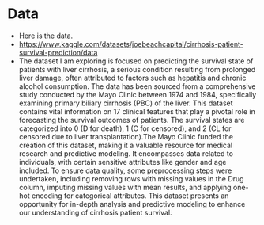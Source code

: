 # Data
- Here is the data.
- https://www.kaggle.com/datasets/joebeachcapital/cirrhosis-patient-survival-prediction/data
- The dataset I am exploring is focused on predicting the survival state of patients with liver cirrhosis, a serious condition resulting from prolonged liver damage, often attributed to factors such as hepatitis and chronic alcohol consumption. The data has been sourced from a comprehensive study conducted by the Mayo Clinic between 1974 and 1984, specifically examining primary biliary cirrhosis (PBC) of the liver. This dataset contains vital information on 17 clinical features that play a pivotal role in forecasting the survival outcomes of patients. The survival states are categorized into 0 (D for death), 1 (C for censored), and 2 (CL for censored due to liver transplantation).The Mayo Clinic funded the creation of this dataset, making it a valuable resource for medical research and predictive modeling. It encompasses data related to individuals, with certain sensitive attributes like gender and age included. To ensure data quality, some preprocessing steps were undertaken, including removing rows with missing values in the Drug column, imputing missing values with mean results, and applying one-hot encoding for categorical attributes. This dataset presents an opportunity for in-depth analysis and predictive modeling to enhance our understanding of cirrhosis patient survival.





